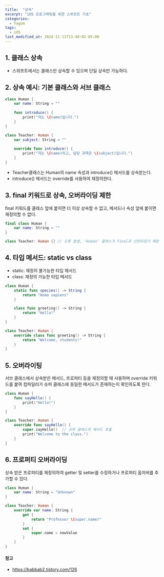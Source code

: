 ```yaml
---
title:  "상속"
excerpt: "iOS 프로그래밍을 위한 스위프트 기초"
categories:
  - Yagom
tags:
  - iOS
last_modified_at: 2024-11-11T13:40:02-05:00
---
```


## 1. 클래스 상속
- 스위프트에서는 클래스만 상속할 수 있으며 단일 상속만 가능하다.

## 2. 상속 예시: 기본 클래스와 서브 클래스
```swift
class Human {
    var name: String = ""
    
    func introduce() {
        print("저는 \(name)입니다.")
    }
}

class Teacher: Human {
    var subject: String = ""
    
    override func introduce() {
        print("저는 \(name)이고, 담당 과목은 \(subject)입니다.")
    }
}
```
- Teacher클래스는 Human의 name 속성과 introduce() 메서드를 상속받는다.
- introduce() 메서드는 override를 사용하여 재정의한다.

## 3. final 키워드로 상속, 오버라이딩 제한
final 키워드를 클래스 앞에 붙이면 더 이상 상속할 수 없고, 메서드나 속성 앞에 붙이면 재정의할 수 없다.

```swift
final class Human {
    var name: String = ""
}

class Teacher: Human {} // 오류 발생, 'Human' 클래스가 final로 선언되었기 때문
```

## 4. 타입 메서드: static vs class
- static: 재정의 불가능한 타입 메서드
- class: 재정의 가능한 타입 메서드

```swift
class Human {
    static func species() -> String {
        return "Homo sapiens"
    }

    class func greeting() -> String {
        return "Hello!"
    }
}

class Teacher: Human {
    override class func greeting() -> String {
        return "Welcome, students!"
    }
}
```

## 5. 오버라이팅
서브 클래스에서 상속받은 메서드, 프로퍼티 등을 재정의할 때 사용하며 
override 키워드를 붙여 컴파일러가 슈퍼 클래스에 동일한 메서드가 존재하는지 확인하도록 한다.

```swift
class Human {
    func sayHello() {
        print("Hello!")
    }
}

class Teacher: Human {
    override func sayHello() {
        super.sayHello()  // 슈퍼 클래스의 메서드 호출
        print("Welcome to the class.")
    }
}
```

## 6. 프로퍼티 오버라이딩
상속 받은 프로퍼티를 재정의하여 getter 및 setter를 수정하거나 프로퍼티 옵저버를 추가할 수 있다.
```swift
class Human {
    var name: String = "Unknown"
}

class Teacher: Human {
    override var name: String {
        get {
            return "Professor \(super.name)"
        }
        set {
            super.name = newValue
        }
    }
}
```


#### 참고
- https://babbab2.tistory.com/126
